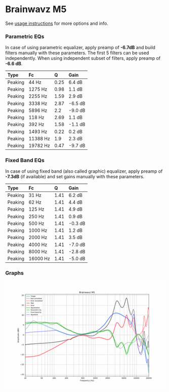 # Brainwavz M5
See [usage instructions](https://github.com/jaakkopasanen/AutoEq#usage) for more options and info.

### Parametric EQs
In case of using parametric equalizer, apply preamp of **-6.7dB** and build filters manually
with these parameters. The first 5 filters can be used independently.
When using independent subset of filters, apply preamp of **-6.6 dB**.

| Type    | Fc       |    Q | Gain    |
|:--------|:---------|:-----|:--------|
| Peaking | 44 Hz    | 0.25 | 6.4 dB  |
| Peaking | 1275 Hz  | 0.98 | 1.1 dB  |
| Peaking | 2255 Hz  | 1.59 | 2.9 dB  |
| Peaking | 3338 Hz  | 2.87 | -6.5 dB |
| Peaking | 5896 Hz  | 2.2  | -9.0 dB |
| Peaking | 118 Hz   | 2.69 | 1.1 dB  |
| Peaking | 392 Hz   | 1.58 | -1.1 dB |
| Peaking | 1493 Hz  | 0.22 | 0.2 dB  |
| Peaking | 11388 Hz | 1.9  | 2.3 dB  |
| Peaking | 19782 Hz | 0.47 | -9.7 dB |

### Fixed Band EQs
In case of using fixed band (also called graphic) equalizer, apply preamp of **-7.3dB**
(if available) and set gains manually with these parameters.

| Type    | Fc       |    Q | Gain    |
|:--------|:---------|:-----|:--------|
| Peaking | 31 Hz    | 1.41 | 6.2 dB  |
| Peaking | 62 Hz    | 1.41 | 4.4 dB  |
| Peaking | 125 Hz   | 1.41 | 4.9 dB  |
| Peaking | 250 Hz   | 1.41 | 0.9 dB  |
| Peaking | 500 Hz   | 1.41 | -0.3 dB |
| Peaking | 1000 Hz  | 1.41 | 1.2 dB  |
| Peaking | 2000 Hz  | 1.41 | 3.5 dB  |
| Peaking | 4000 Hz  | 1.41 | -7.0 dB |
| Peaking | 8000 Hz  | 1.41 | -2.8 dB |
| Peaking | 16000 Hz | 1.41 | -5.0 dB |

### Graphs
![](./Brainwavz%20M5.png)